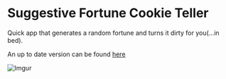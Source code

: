 # Suggestive Fortune Cookie Teller
Quick app that generates a random fortune and turns
it dirty for you(...in bed).

An up to date version can be found [here](http://sergiopalooza.com/fortuneCookie)

![Imgur](http://i.imgur.com/HB5rRN6.png)